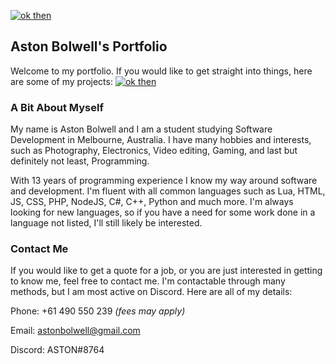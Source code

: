 
[![ok then](https://img.shields.io/badge/-Home-blue?style=for-the-badge)](https://astonaceman.github.io)

## Aston Bolwell's Portfolio

Welcome to my portfolio. If you would like to get straight into things, here are some of my projects: [![ok then](https://img.shields.io/badge/-Projects-blue)](https://astonaceman.github.io/projects)

### A Bit About Myself

My name is Aston Bolwell and I am a student studying Software Development in Melbourne, Australia. I have many hobbies and interests,  such as Photography, Electronics, Video editing, Gaming, and last but definitely not least, Programming.

With 13 years of programming experience I know my way around software and development. I'm fluent with all common languages such as Lua, HTML, JS, CSS, PHP, NodeJS, C#, C++, Python and much more. I'm always looking for new languages, so if you have a need for some work done in a language not listed, I'll still likely be interested.

### Contact Me

If you would like to get a quote for a job, or you are just interested in getting to know me, feel free to contact me. I'm contactable through many methods, but I am most active on Discord. Here are all of my details:

Phone: +61 490 550 239 *(fees may apply)*

Email: astonbolwell@gmail.com

Discord: ASTON#8764

